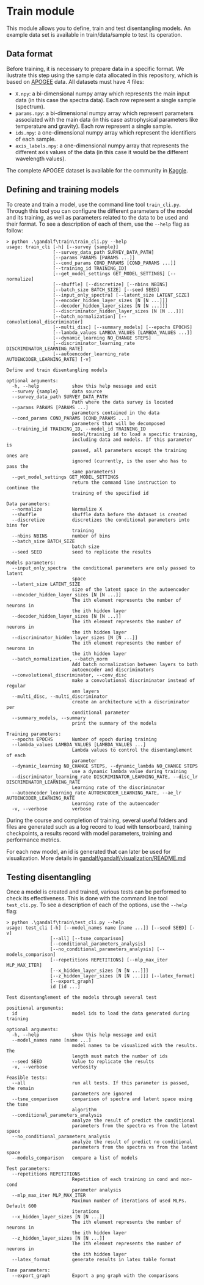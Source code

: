 # Train module
This module allows you to define, train and test disentangling models. An example data set is available in train/data/sample to test its operation.

## Data format
Before training, it is necessary to prepare data in a specific format. We ilustrate this step using the sample data allocated in this repository, which is based on [APOGEE](https://www.sdss4.org/dr17/irspec/) data. All datasets must have 4 files:
- `X.npy`: a bi-dimensional numpy array which represents the main input data (in this case the spectra data). Each row represent a single sample (spectrum).
- `params.npy`: a bi-dimensional numpy array which represent parameters associated with the main data (in this case astrophysical parameters like temperature and gravity). Each row represent a single sample.
- `ids.npy`: a one-dimensional numpy array which represent the identifiers of each sample.
- `axis_labels.npy`: a one-dimensional numpy array that represents the different axis values of the data (in this case it would be the different wavelength values).

The complete APOGEE dataset is available for the community in [Kaggle](https://www.kaggle.com/datasets/raulsantovena/apogee/).

## Defining and training models
To create and train a model, use the command line tool `train_cli.py`. Through this tool you can configure the different parameters of the model and its training, as well as parameters related to the data to be used and their format. To see a description of each of them, use the `--help` flag as follow:
```
> python .\gandalf\train\train_cli.py --help
usage: train_cli [-h] [--survey {sample}]
                 [--survey_data_path SURVEY_DATA_PATH]
                 [--params PARAMS [PARAMS ...]]
                 [--cond_params COND_PARAMS [COND_PARAMS ...]]
                 [--training_id TRAINING_ID]
                 [--get_model_settings GET_MODEL_SETTINGS] [--normalize]     
                 [--shuffle] [--discretize] [--nbins NBINS]
                 [--batch_size BATCH_SIZE] [--seed SEED]
                 [--input_only_spectra] [--latent_size LATENT_SIZE]
                 [--encoder_hidden_layer_sizes [N [N ...]]]
                 [--decoder_hidden_layer_sizes [N [N ...]]]
                 [--discriminator_hidden_layer_sizes [N [N ...]]]
                 [--batch_normalization] [--convolutional_discriminator]     
                 [--multi_disc] [--summary_models] [--epochs EPOCHS]
                 [--lambda_values LAMBDA_VALUES [LAMBDA_VALUES ...]]
                 [--dynamic_learning NO_CHANGE STEPS]
                 [--discriminator_learning_rate DISCRIMINATOR_LEARNING_RATE] 
                 [--autoencoder_learning_rate AUTOENCODER_LEARNING_RATE] [-v]

Define and train disentangling models

optional arguments:
  -h, --help            show this help message and exit
  --survey {sample}     data source
  --survey_data_path SURVEY_DATA_PATH
                        Path where the data survey is located
  --params PARAMS [PARAMS ...]
                        parameters contained in the data
  --cond_params COND_PARAMS [COND_PARAMS ...]
                        parameters that will be decomposed
  --training_id TRAINING_ID, --model_id TRAINING_ID
                        model/training id to load a specific training,
                        including data and models. If this parameter is
                        passed, all parameters except the training ones are
                        ignored (currently, is the user who has to pass the
                        same parameters)
  --get_model_settings GET_MODEL_SETTINGS
                        return the command line instruction to continue the
                        training of the specified id

Data parameters:
  --normalize           Normalize X
  --shuffle             shuffle data before the dataset is created
  --discretize          discretizes the conditional parameters into bins for
                        training
  --nbins NBINS         number of bins
  --batch_size BATCH_SIZE
                        batch size
  --seed SEED           seed to replicate the results

Models parameters:
  --input_only_spectra  the conditional parameters are only passed to latent
                        space
  --latent_size LATENT_SIZE
                        size of the latent space in the autoencoder
  --encoder_hidden_layer_sizes [N [N ...]]
                        The ith element represents the number of neurons in
                        the ith hidden layer
  --decoder_hidden_layer_sizes [N [N ...]]
                        The ith element represents the number of neurons in
                        the ith hidden layer
  --discriminator_hidden_layer_sizes [N [N ...]]
                        The ith element represents the number of neurons in
                        the ith hidden layer
  --batch_normalization, --batch_norm
                        Add batch normalization between layers to both
                        autoencoder and discriminators
  --convolutional_discriminator, --conv_disc
                        make a convolutional discriminator instead of regular
                        ann layers
  --multi_disc, --multi_discriminator
                        create an architecture with a discriminator per
                        conditional parameter
  --summary_models, --summary
                        print the summary of the models

Training parameters:
  --epochs EPOCHS       Number of epoch during training
  --lambda_values LAMBDA_VALUES [LAMBDA_VALUES ...]
                        Lambda values to control the disentanglement of each
                        parameter
  --dynamic_learning NO_CHANGE STEPS, --dynamic_lambda NO_CHANGE STEPS
                        use a dynamic lambda value during training
  --discriminator_learning_rate DISCRIMINATOR_LEARNING_RATE, --disc_lr DISCRIMINATOR_LEARNING_RATE
                        Learning rate of the discriminator
  --autoencoder_learning_rate AUTOENCODER_LEARNING_RATE, --ae_lr AUTOENCODER_LEARNING_RATE
                        Learning rate of the autoencoder
  -v, --verbose         verbose
```
During the course and completion of training, several useful folders and files are generated such as a log record to load with tensorboard, training checkpoints, a results record with model parameters, training and performance metrics. 

For each new model, an id is generated that can later be used for visualization. More details in [gandalf/gandalf/visualization/README.md](../visualization/README.md)

## Testing disentangling
Once a model is created and trained, various tests can be performed to check its effectiveness. This is done with the command line tool `test_cli.py`. To see a description of each of the options, use the `--help` flag:
```
> python .\gandalf\train\test_cli.py --help 
usage: test_cli [-h] [--model_names name [name ...]] [--seed SEED] [-v]
                [--all] [--tsne_comparison]
                [--conditional_parameters_analysis]
                [--no_conditional_parameters_analysis] [--models_comparison]
                [--repetitions REPETITIONS] [--mlp_max_iter MLP_MAX_ITER]
                [--x_hidden_layer_sizes [N [N ...]]]
                [--z_hidden_layer_sizes [N [N ...]]] [--latex_format]
                [--export_graph]
                id [id ...]

Test disentanglement of the models through several test

positional arguments:
  id                    model ids to load the data generated during training

optional arguments:
  -h, --help            show this help message and exit
  --model_names name [name ...]
                        model names to be visualized with the results. The
                        length must match the number of ids
  --seed SEED           Value to replicate the results
  -v, --verbose         verbosity

Feasible tests:
  --all                 run all tests. If this parameter is passed, the remain
                        parameters are ignored
  --tsne_comparison     comparison of spectra and latent space using the tsne
                        algorithm
  --conditional_parameters_analysis
                        analyze the result of predict the conditional
                        parameters from the spectra vs from the latent space
  --no_conditional_parameters_analysis
                        analyze the result of predict no conditional
                        parameters from the spectra vs from the latent space
  --models_comparison   compare a list of models

Test parameters:
  --repetitions REPETITIONS
                        Repetition of each training in cond and non-cond
                        parameter analysis
  --mlp_max_iter MLP_MAX_ITER
                        Maximun number of iterations of used MLPs. Default 600
                        iterations
  --x_hidden_layer_sizes [N [N ...]]
                        The ith element represents the number of neurons in
                        the ith hidden layer
  --z_hidden_layer_sizes [N [N ...]]
                        The ith element represents the number of neurons in
                        the ith hidden layer
  --latex_format        generate results in latex table format

Tsne parameters:
  --export_graph        Export a png graph with the comparisons
```
